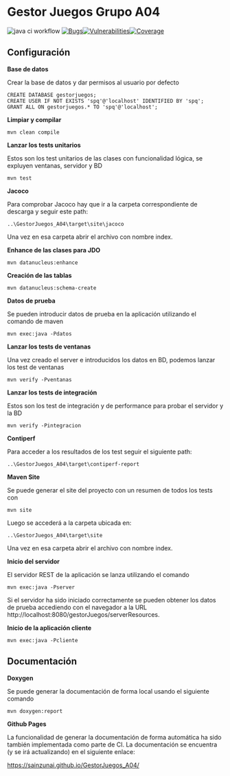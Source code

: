 Gestor Juegos Grupo A04
===============================

![java ci workflow](https://github.com/unaguil/spq-simple-service/actions/workflows/java-ci.yml/badge.svg) [![Bugs](https://sonarcloud.io/api/project_badges/measure?project=sainzunai_GestorJuegos_A04&metric=bugs)](https://sonarcloud.io/dashboard?id=sainzunai_GestorJuegos_A04)[![Vulnerabilities](https://sonarcloud.io/api/project_badges/measure?project=sainzunai_GestorJuegos_A04&metric=vulnerabilities)](https://sonarcloud.io/dashboard?id=sainzunai_GestorJuegos_A04)[![Coverage](https://sonarcloud.io/api/project_badges/measure?project=sainzunai_GestorJuegos_A04&metric=coverage)](https://sonarcloud.io/dashboard?id=sainzunai_GestorJuegos_A04) 

Configuración
------------- 

**Base de datos**

Crear la base de datos y dar permisos al usuario por defecto

    CREATE DATABASE gestorjuegos;
    CREATE USER IF NOT EXISTS 'spq'@'localhost' IDENTIFIED BY 'spq';
    GRANT ALL ON gestorjuegos.* TO 'spq'@'localhost';

**Limpiar y compilar**

    mvn clean compile

**Lanzar los tests unitarios**

Estos son los test unitarios de las clases con funcionalidad lógica, se expluyen ventanas, servidor y BD

    mvn test

**Jacoco**
  
Para comprobar Jacoco hay que ir a la carpeta correspondiente de descarga y seguir este path:
	
	..\GestorJuegos_A04\target\site\jacoco

Una vez en esa carpeta abrir el archivo con nombre index.
    
**Enhance de las clases para JDO**

    mvn datanucleus:enhance   

**Creación de las tablas**

    mvn datanucleus:schema-create

**Datos de prueba**

Se pueden introducir datos de prueba en la aplicación utilizando el comando de maven

    mvn exec:java -Pdatos
    
**Lanzar los tests de ventanas**

Una vez creado el server e introducidos los datos en BD, podemos lanzar los test de ventanas

    mvn verify -Pventanas

**Lanzar los tests de integración**

Estos son los test de integración y de performance para probar el servidor y la BD

    mvn verify -Pintegracion

**Contiperf**

Para acceder a los resultados de los test seguir el siguiente path:

	..\GestorJuegos_A04\target\contiperf-report

**Maven Site**

Se puede generar el site del proyecto con un resumen de todos los tests con

	mvn site

Luego se accederá a la carpeta ubicada en:

	..\GestorJuegos_A04\target\site

Una vez en esa carpeta abrir el archivo con nombre index.

**Inicio del servidor**

El servidor REST de la aplicación se lanza utilizando el comando

    mvn exec:java -Pserver

Si el servidor ha sido iniciado correctamente se pueden obtener los datos de prueba accediendo con el navegador a la URL http://localhost:8080/gestorJuegos/serverResources.

**Inicio de la aplicación cliente**

    mvn exec:java -Pcliente

Documentación
------------- 
**Doxygen**

Se puede generar la documentación de forma local usando el siguiente comando

	mvn doxygen:report

**Github Pages**

La funcionalidad de generar la documentación de forma automática ha sido también implementada como parte de CI.
La documentación se encuentra (y se irá actualizando) en el siguiente enlace:

https://sainzunai.github.io/GestorJuegos_A04/
